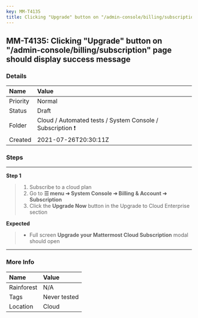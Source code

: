 ```yaml
---
key: MM-T4135
title: Clicking "Upgrade" button on "/admin-console/billing/subscription" page should display success message
---
```


## MM-T4135: Clicking "Upgrade" button on "/admin-console/billing/subscription" page should display success message

### Details

| Name     | Value                                                     |
| :------- | :-------------------------------------------------------- |
| Priority | Normal                                                    |
| Status   | Draft                                                     |
| Folder   | Cloud / Automated tests / System Console / Subscription ❗ |
| Created  | 2021-07-26T20:30:11Z                                      |

### Steps

<hr/>

**Step 1**

> <article><ol><li>Subscribe to a cloud plan</li><li>Go to <strong>☰ menu ➜ System Console ➜ Billing &amp; Account ➜ Subscription</strong></li><li>Click the <strong>Upgrade Now</strong> button in the Upgrade to Cloud Enterprise section</li></ol></article>

**Expected**

> <article><ul><li>Full screen <strong>Upgrade your Mattermost Cloud Subscription</strong> modal should open</li></ul></article>

<hr/>

### More Info

| Name       | Value        |
| :--------- | :----------- |
| Rainforest | N/A          |
| Tags       | Never tested |
| Location   | Cloud        |
